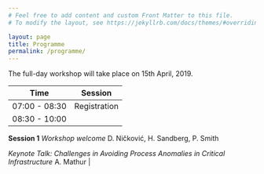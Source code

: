 ```yaml
---
# Feel free to add content and custom Front Matter to this file.
# To modify the layout, see https://jekyllrb.com/docs/themes/#overriding-theme-defaults

layout: page
title: Programme
permalink: /programme/
---
```


The full-day workshop will take place on 15th April, 2019.

| Time  | Session |
|---|---|
| 07:00 - 08:30 | Registration |
| 08:30 - 10:00 |
**Session 1**
*Workshop welcome*
D. Ničković, H. Sandberg, P. Smith

*Keynote Talk: Challenges in Avoiding Process Anomalies in Critical Infrastructure*
A. Mathur |

